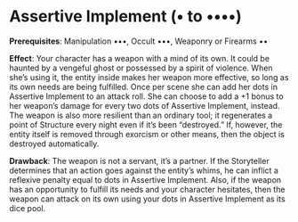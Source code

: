 # Assertive Implement (• to ••••)
**Prerequisites**: Manipulation •••, Occult •••, Weaponry or Firearms ••

**Effect**: Your character has a weapon with a mind of its
own. It could be haunted by a vengeful ghost or possessed
by a spirit of violence. When she’s using it, the entity inside
makes her weapon more effective, so long as its own needs
are being fulfilled. Once per scene she can add her dots in
Assertive Implement to an attack roll. She can choose to add a +1 bonus to her weapon’s damage for every two dots
of Assertive Implement, instead. The weapon is also more
resilient than an ordinary tool; it regenerates a point of
Structure every night even if it’s been “destroyed.” If, however,
the entity itself is removed through exorcism or other means,
then the object is destroyed automatically.

**Drawback**: The weapon is not a servant, it’s a partner.
If the Storyteller determines that an action goes against the
entity’s whims, he can inflict a reflexive penalty equal to
dots in Assertive Implement. Also, if the weapon has an
opportunity to fulfill its needs and your character hesitates,
then the weapon can attack on its own using your dots in
Assertive Implement as its dice pool.